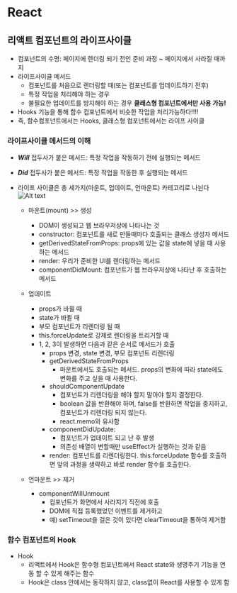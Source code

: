 # React

## 리액트 컴포넌트의 라이프사이클

- 컴포넌트의 수명: 페이지에 렌더링 되기 전인 준비 과정 ~ 페이지에서 사라질 때까지
- 라이프사이클 메서드
  - 컴포넌트를 처음으로 렌더링할 때(또는 컴포넌트를 업데이트하기 전후)
  - 특정 작업을 처리해야 하는 경우
  - 불필요한 업데이트를 방지해야 하는 경우
    **클래스형 컴포넌트에서만 사용 가능!**
- Hooks 기능을 통해 함수 컴포넌트에서 비슷한 작업을 처리가능하다!!!!
- 즉, 함수컴포넌트에서는 Hooks, 클래스형 컴포넌트에서는 라이프 사이클

### 라이프사이클 메서드의 이해

- _**Will**_ 접두사가 붙은 메서드: 특정 작업을 작동하기 전에 실행되는 메서드
- _**Did**_ 접두사가 붙은 메서드: 특정 작업을 작동한 후 실행되는 메서드
- 라이프 사이클은 총 세가지(마운트, 업데이트, 언마운트) 카테고리로 나뉜다
  ![Alt text](image.png)

  - 마운트(mount) >> 생성

    - DOM이 생성되고 웹 브라우저상에 나타나는 것
    - constructor: 컴포넌트를 새로 만들때마다 호출되는 클래스 생성자 메서드
    - getDerivedStateFromProps: props에 있는 값을 state에 넣을 때 사용하는 메서드
    - render: 우리가 준비한 UI를 렌더링하는 메서드
    - componentDidMount: 컴포넌트가 웹 브라우저상에 나타난 후 호출하는 메서드

  - 업데이트

    - props가 바뀔 때
    - state가 바뀔 때
    - 부모 컴포넌트가 리렌더링 될 때
    - this.forceUpdate로 강제로 렌더링을 트리거할 때
    - 1, 2, 3이 발생하면 다음과 같은 순서로 메서드가 호출
      - props 변경, state 변경, 부모 컴포넌트 리렌더링
      - getDerivedStateFromProps
        - 마운트에서도 호출되는 메서드. props의 변화에 따라 state에도 변화를 주고 싶을 때 사용한다.
      - shouldComponentUpdate
        - 컴포넌트가 리렌더링을 해야 할지 말아야 할지 결정한다.
        - boolean 값을 반환해야 하며, false를 반환하면 작업을 중지하고, 컴포넌트가 리렌더링 되지 않는다.
        - react.memo와 유사함
      - componentDidUpdate:
        - 컴포넌트가 업데이트 되고 난 후 발생
        - 의존성 배열이 변할때만 useEffect가 실행하는 것과 같음
      - render: 컴포넌트를 리렌더링한다. this.forceUpdate 함수를 호출하면 앞의 과정을 생략하고 바로 render 함수를 호출한다.

  - 언마운트 >> 제거
    - componentWillUnmount
      - 컴포넌트가 화면에서 사라지기 직전에 호출
      - DOM에 직접 등록했었던 이벤트를 제거하고
      - 예) setTimeout을 걸은 것이 있다면 clearTimeout을 통하여 제거함

### 함수 컴포넌트의 Hook

- Hook
  - 리액트에서 Hook은 함수형 컴포넌트에서 React state와 생명주기 기능을 연동 할 수 있게 해주는 함수
  - Hook은 class 안에서는 동작하지 않고, class없이 React를 사용할 수 있게 함
